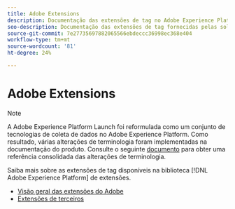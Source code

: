 ```yaml
---
title: Adobe Extensions
description: Documentação das extensões de tag no Adobe Experience Platform.
seo-description: Documentação das extensões de tag fornecidas pelas soluções do Adobe.
source-git-commit: 7e27735697882065566ebdeccc36998ec368e404
workflow-type: tm+mt
source-wordcount: '81'
ht-degree: 24%

---
```


# Adobe Extensions

>[!NOTE]
>
>A Adobe Experience Platform Launch foi reformulada como um conjunto de tecnologias de coleta de dados no Adobe Experience Platform. Como resultado, várias alterações de terminologia foram implementadas na documentação do produto. Consulte o seguinte [documento](../term-updates.md) para obter uma referência consolidada das alterações de terminologia.

Saiba mais sobre as extensões de tag disponíveis na biblioteca [!DNL Adobe Experience Platform] de extensões.

* [Visão geral das extensões do Adobe](./web/overview.md)
* [Extensões de terceiros](./3rd-party-extensions.md)
